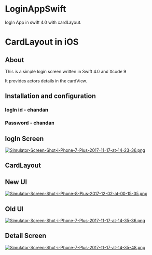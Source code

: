# LoginAppSwift
logIn App in swift 4.0 with cardLayout.


# CardLayout in iOS


## About

This is a simple login screen written in Swift 4.0 and Xcode 9

It provides actors details in the cardView.

## Installation and configuration

### logIn id - chandan

### Password - chandan

## logIn Screen

[![Simulator-Screen-Shot-i-Phone-7-Plus-2017-11-17-at-14-23-36.png](https://i.postimg.cc/RFKrxrN4/Simulator-Screen-Shot-i-Phone-7-Plus-2017-11-17-at-14-23-36.png)](https://postimg.cc/PpXV1RWR)

## CardLayout

## New UI

[![Simulator-Screen-Shot-i-Phone-8-Plus-2017-12-02-at-00-15-35.png](https://i.postimg.cc/W3msZNrv/Simulator-Screen-Shot-i-Phone-8-Plus-2017-12-02-at-00-15-35.png)](https://postimg.cc/DJZVkKBj)


## Old UI

[![Simulator-Screen-Shot-i-Phone-7-Plus-2017-11-17-at-14-35-36.png](https://i.postimg.cc/HsKtXr6v/Simulator-Screen-Shot-i-Phone-7-Plus-2017-11-17-at-14-35-36.png)](https://postimg.cc/XpfF0YS9)

## Detail Screen

[![Simulator-Screen-Shot-i-Phone-7-Plus-2017-11-17-at-14-35-48.png](https://i.postimg.cc/HsfQjfLf/Simulator-Screen-Shot-i-Phone-7-Plus-2017-11-17-at-14-35-48.png)](https://postimg.cc/TpJy4Ng9)
